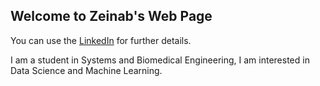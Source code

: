 ## Welcome to Zeinab's Web Page

You can use the [LinkedIn](https://l.facebook.com/l.php?u=http%3A%2F%2Flinkedin.com%2Fin%2Fzeinab-walid-1b4b03148%3Ffbclid%3DIwAR215pu3MQ0UnnDRpu_eN7qCBjohWLeqKtLy6jQEHXMwOt7hAUTiZ6Ljvbo&h=AT2-XIQJuXbWgralHL_7rE1Ejn1uZnpUaF7opJUuN9ozupypR1e0dwxNvvQoj2BMZdSm0xcJ0fHSndMdTXPUbxkC3qTRHlWZ8nAiLicXHny3hrA4reH9aKMd41tzSIhIULtK6GMvCsdwr3E) for further details.

I am a student in Systems and Biomedical Engineering, I am interested in Data Science and Machine Learning.






